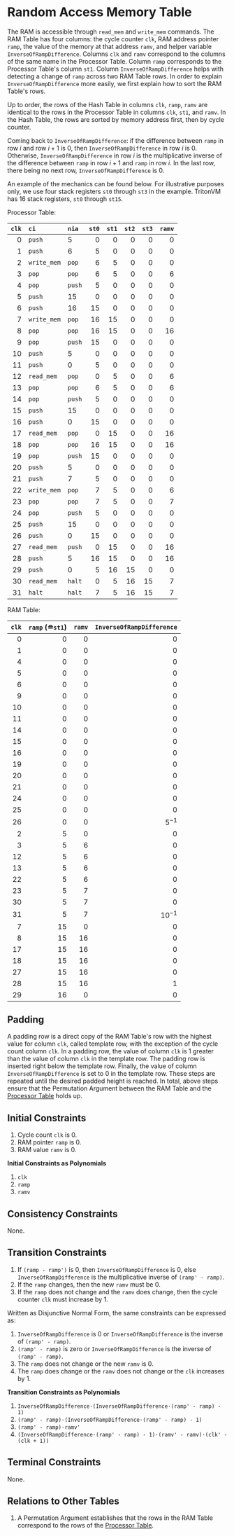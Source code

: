 # Random Access Memory Table

The RAM is accessible through `read_mem` and `write_mem` commands.
The RAM Table has four columns:
the cycle counter `clk`, RAM address pointer `ramp`, the value of the memory at that address `ramv`, and helper variable `InverseOfRampDifference`.
Columns `clk` and `ramv` correspond to the columns of the same name in the Processor Table.
Column `ramp` corresponds to the Processor Table's column `st1`.
Column `InverseOfRampDifference` helps with detecting a change of `ramp` across two RAM Table rows.
In order to explain `InverseOfRampDifference` more easily, we first explain how to sort the RAM Table's rows.

Up to order, the rows of the Hash Table in columns `clk`, `ramp`, `ramv` are identical to the rows in the Processor Table in columns `clk`, `st1`, and `ramv`.
In the Hash Table, the rows are sorted by memory address first, then by cycle counter.

Coming back to `InverseOfRampDifference`:
if the difference between `ramp` in row $i$ and row $i+1$ is 0, then `InverseOfRampDifference` in row $i$ is 0.
Otherwise, `InverseOfRampDifference` in row $i$ is the multiplicative inverse of the difference between `ramp` in row $i+1$ and `ramp` in row $i$.
In the last row, there being no next row, `InverseOfRampDifference` is 0.

An example of the mechanics can be found below.
For illustrative purposes only, we use four stack registers `st0` through `st3` in the example.
TritonVM has 16 stack registers, `st0` through `st15`.

Processor Table:

| `clk` | `ci`        | `nia`  | `st0` | `st1` | `st2` | `st3` | `ramv` |
|------:|:------------|:-------|------:|------:|------:|------:|-------:|
|     0 | `push`      | 5      |     0 |     0 |     0 |     0 |      0 |
|     1 | `push`      | 6      |     5 |     0 |     0 |     0 |      0 |
|     2 | `write_mem` | `pop`  |     6 |     5 |     0 |     0 |      0 |
|     3 | `pop`       | `pop`  |     6 |     5 |     0 |     0 |      6 |
|     4 | `pop`       | `push` |     5 |     0 |     0 |     0 |      0 |
|     5 | `push`      | 15     |     0 |     0 |     0 |     0 |      0 |
|     6 | `push`      | 16     |    15 |     0 |     0 |     0 |      0 |
|     7 | `write_mem` | `pop`  |    16 |    15 |     0 |     0 |      0 |
|     8 | `pop`       | `pop`  |    16 |    15 |     0 |     0 |     16 |
|     9 | `pop`       | `push` |    15 |     0 |     0 |     0 |      0 |
|    10 | `push`      | 5      |     0 |     0 |     0 |     0 |      0 |
|    11 | `push`      | 0      |     5 |     0 |     0 |     0 |      0 |
|    12 | `read_mem`  | `pop`  |     0 |     5 |     0 |     0 |      6 |
|    13 | `pop`       | `pop`  |     6 |     5 |     0 |     0 |      6 |
|    14 | `pop`       | `push` |     5 |     0 |     0 |     0 |      0 |
|    15 | `push`      | 15     |     0 |     0 |     0 |     0 |      0 |
|    16 | `push`      | 0      |    15 |     0 |     0 |     0 |      0 |
|    17 | `read_mem`  | `pop`  |     0 |    15 |     0 |     0 |     16 |
|    18 | `pop`       | `pop`  |    16 |    15 |     0 |     0 |     16 |
|    19 | `pop`       | `push` |    15 |     0 |     0 |     0 |      0 |
|    20 | `push`      | 5      |     0 |     0 |     0 |     0 |      0 |
|    21 | `push`      | 7      |     5 |     0 |     0 |     0 |      0 |
|    22 | `write_mem` | `pop`  |     7 |     5 |     0 |     0 |      6 |
|    23 | `pop`       | `pop`  |     7 |     5 |     0 |     0 |      7 |
|    24 | `pop`       | `push` |     5 |     0 |     0 |     0 |      0 |
|    25 | `push`      | 15     |     0 |     0 |     0 |     0 |      0 |
|    26 | `push`      | 0      |    15 |     0 |     0 |     0 |      0 |
|    27 | `read_mem`  | `push` |     0 |    15 |     0 |     0 |     16 |
|    28 | `push`      | 5      |    16 |    15 |     0 |     0 |     16 |
|    29 | `push`      | 0      |     5 |    16 |    15 |     0 |      0 |
|    30 | `read_mem`  | `halt` |     0 |     5 |    16 |    15 |      7 |
|    31 | `halt`      | `halt` |     7 |     5 |    16 |    15 |      7 |

RAM Table:

| `clk` | `ramp` (≘`st1`) | `ramv` | `InverseOfRampDifference` |
|------:|----------------:|-------:|--------------------------:|
|     0 |               0 |      0 |                         0 |
|     1 |               0 |      0 |                         0 |
|     4 |               0 |      0 |                         0 |
|     5 |               0 |      0 |                         0 |
|     6 |               0 |      0 |                         0 |
|     9 |               0 |      0 |                         0 |
|    10 |               0 |      0 |                         0 |
|    11 |               0 |      0 |                         0 |
|    14 |               0 |      0 |                         0 |
|    15 |               0 |      0 |                         0 |
|    16 |               0 |      0 |                         0 |
|    19 |               0 |      0 |                         0 |
|    20 |               0 |      0 |                         0 |
|    21 |               0 |      0 |                         0 |
|    24 |               0 |      0 |                         0 |
|    25 |               0 |      0 |                         0 |
|    26 |               0 |      0 |                  $5^{-1}$ |
|     2 |               5 |      0 |                         0 |
|     3 |               5 |      6 |                         0 |
|    12 |               5 |      6 |                         0 |
|    13 |               5 |      6 |                         0 |
|    22 |               5 |      6 |                         0 |
|    23 |               5 |      7 |                         0 |
|    30 |               5 |      7 |                         0 |
|    31 |               5 |      7 |                 $10^{-1}$ |
|     7 |              15 |      0 |                         0 |
|     8 |              15 |     16 |                         0 |
|    17 |              15 |     16 |                         0 |
|    18 |              15 |     16 |                         0 |
|    27 |              15 |     16 |                         0 |
|    28 |              15 |     16 |                         1 |
|    29 |              16 |      0 |                         0 |


## Padding

A padding row is a direct copy of the RAM Table's row with the highest value for column `clk`, called template row, with the exception of the cycle count column `clk`.
In a padding row, the value of column `clk` is 1 greater than the value of column `clk` in the template row.
The padding row is inserted right below the template row.
Finally, the value of column `InverseOfRampDifference` is set to 0 in the template row.
These steps are repeated until the desired padded height is reached.
In total, above steps ensure that the Permutation Argument between the RAM Table and the [Processor Table](processor-table.md) holds up.

## Initial Constraints

1. Cycle count `clk` is 0.
1. RAM pointer `ramp` is 0.
1. RAM value `ramv` is 0.

**Initial Constraints as Polynomials**

1. `clk`
1. `ramp`
1. `ramv`

## Consistency Constraints

None.

## Transition Constraints

1. If `(ramp - ramp')` is 0, then `InverseOfRampDifference` is 0, else `InverseOfRampDifference` is the multiplicative inverse of `(ramp' - ramp)`.
1. If the `ramp` changes, then the new `ramv` must be 0.
1. If the `ramp` does not change and the `ramv` does change, then the cycle counter `clk` must increase by 1.

Written as Disjunctive Normal Form, the same constraints can be expressed as:
1. `InverseOfRampDifference` is 0 or `InverseOfRampDifference` is the inverse of `(ramp' - ramp)`.
1. `(ramp' - ramp)` is zero or `InverseOfRampDifference` is the inverse of `(ramp' - ramp)`.
1. The `ramp` does not change or the new `ramv` is 0.
1. The `ramp` does change or the `ramv` does not change or the `clk` increases by 1.

**Transition Constraints as Polynomials**

1. `InverseOfRampDifference·(InverseOfRampDifference·(ramp' - ramp) - 1)`
1. `(ramp' - ramp)·(InverseOfRampDifference·(ramp' - ramp) - 1)`
1. `(ramp' - ramp)·ramv'`
1. `(InverseOfRampDifference·(ramp' - ramp) - 1)·(ramv' - ramv)·(clk' - (clk + 1))`

## Terminal Constraints

None.

## Relations to Other Tables

1. A Permutation Argument establishes that the rows in the RAM Table correspond to the rows of the [Processor Table](processor-table.md).
